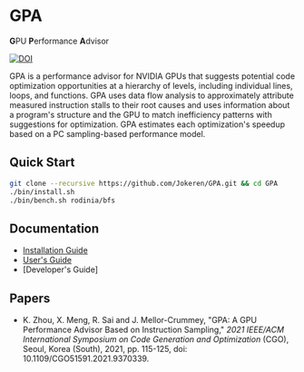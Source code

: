 # GPA
**G**PU **P**erformance **A**dvisor

[![DOI](https://zenodo.org/badge/279470056.svg)](https://zenodo.org/badge/latestdoi/279470056)

GPA is a performance advisor for NVIDIA GPUs that suggests potential code optimization opportunities at a hierarchy of levels, including individual lines, loops, and functions. GPA uses data flow analysis to approximately attribute measured instruction stalls to their root causes and uses information about a program's structure and the GPU to match inefficiency patterns with suggestions for optimization. GPA estimates each optimization's speedup based on a PC sampling-based performance model.

## Quick Start

```bash
git clone --recursive https://github.com/Jokeren/GPA.git && cd GPA
./bin/install.sh
./bin/bench.sh rodinia/bfs
```

## Documentation

- [Installation Guide](https://github.com/Jokeren/GPA/blob/master/INSTALL.md)
- [User's Guide](https://github.com/Jokeren/GPA/tree/master/docs/MANUAL.md)
- [Developer's Guide]

## Papers

- K. Zhou, X. Meng, R. Sai and J. Mellor-Crummey, "GPA: A GPU Performance Advisor Based on Instruction Sampling," *2021 IEEE/ACM International Symposium on Code Generation and Optimization* (CGO), Seoul, Korea (South), 2021, pp. 115-125, doi: 10.1109/CGO51591.2021.9370339.

